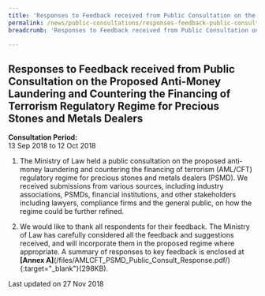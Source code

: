 ```yaml
---
title: 'Responses to Feedback received from Public Consultation on the Proposed Anti-Money Laundering and Countering the Financing of Terrorism Regulatory Regime for Precious Stones and Metals Dealers'
permalink: /news/public-consultations/responses-feedback-public-consultation-aml-cft-regulatory-regime-for-psmds/
breadcrumb: 'Responses to Feedback received from Public Consultation on the Proposed Anti-Money Laundering and Countering the Financing of Terrorism Regulatory Regime for Precious Stones and Metals Dealers'

---
```



Responses to Feedback received from Public Consultation on the Proposed Anti-Money Laundering and Countering the Financing of Terrorism Regulatory Regime for Precious Stones and Metals Dealers
---

**Consultation Period:**  
13 Sep 2018 to 12 Oct 2018

1. The Ministry of Law held a public consultation on the proposed anti-money laundering and countering the financing of terrorism (AML/CFT) regulatory regime for precious stones and metals dealers (PSMD). We received submissions from various sources, including industry associations, PSMDs, financial institutions, and other stakeholders including lawyers, compliance firms and the general public, on how the regime could be further refined.

2. We would like to thank all respondents for their feedback. The Ministry of Law has carefully considered all the feedback and suggestions received, and will incorporate them in the proposed regime where appropriate. A summary of responses to key feedback is enclosed at  **[Annex A]**(/files/AMLCFT_PSMD_Public_Consult_Response.pdf/){:target="_blank"}(298KB). 

<p class="right-side-updated">Last updated on 27 Nov 2018</p>
